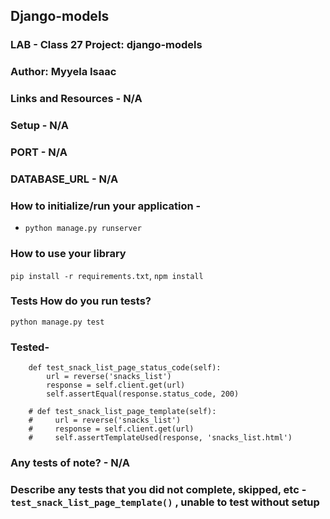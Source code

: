 ## Django-models 

### LAB - Class 27 Project: django-models

### Author: Myyela Isaac

### Links and Resources - N/A

### Setup - N/A

### PORT - N/A

### DATABASE_URL - N/A

### How to initialize/run your application - 

- `python manage.py runserver`

### How to use your library

`pip install -r requirements.txt`,
`npm install`

### Tests How do you run tests?

`python manage.py test`

### Tested-

```    
    def test_snack_list_page_status_code(self):
        url = reverse('snacks_list')
        response = self.client.get(url)
        self.assertEqual(response.status_code, 200)

    # def test_snack_list_page_template(self):
    #     url = reverse('snacks_list')
    #     response = self.client.get(url)
    #     self.assertTemplateUsed(response, 'snacks_list.html')

```

### Any tests of note? - N/A

### Describe any tests that you did not complete, skipped, etc - `test_snack_list_page_template()` , unable to test without setup